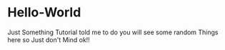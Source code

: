 # Hello-World
Just Something Tutorial told me to do you will see some random Things here so Just don't Mind ok!!
